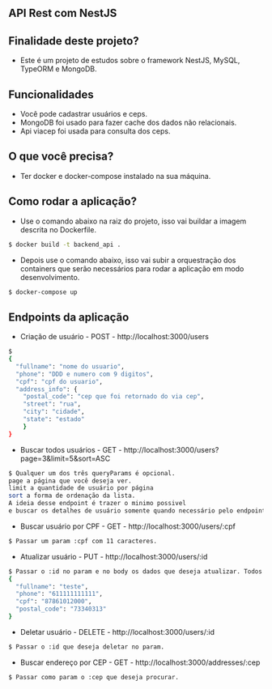 ## API Rest com NestJS

## Finalidade deste projeto?
- Este é um projeto de estudos sobre o framework NestJS, MySQL, TypeORM e MongoDB.

## Funcionalidades
- Você pode cadastrar usuários e ceps.
- MongoDB foi usado para fazer cache dos dados não relacionais.
- Api viacep foi usada para consulta dos ceps.

## O que você precisa?
- Ter docker e docker-compose instalado na sua máquina.

## Como rodar a aplicação?
- Use o comando abaixo na raiz do projeto, isso vai buildar a imagem descrita no Dockerfile.
```bash
$ docker build -t backend_api .
```

- Depois use o comando abaixo, isso vai subir a orquestração dos containers que serão necessários para rodar a aplicação em modo desenvolvimento.
```bash
$ docker-compose up
```

## Endpoints da aplicação
- Criação de usuário - POST - http://localhost:3000/users
```bash
$ 
{
  "fullname": "nome do usuario",
  "phone": "DDD e numero com 9 digitos",
  "cpf": "cpf do usuario",
  "address_info": {
    "postal_code": "cep que foi retornado do via cep",
    "street": "rua",
    "city": "cidade",
    "state": "estado"
    }
}
```

- Buscar todos usuários - GET - http://localhost:3000/users?page=3&limit=5&sort=ASC
```bash
$ Qualquer um dos três queryParams é opcional.
page a página que você deseja ver. 
limit a quantidade de usuário por página 
sort a forma de ordenação da lista.
A ideia desse endpoint é trazer o minimo possivel 
e buscar os detalhes de usuário somente quando necessário pelo endpoint /find-by-cpf
```

- Buscar usuário por CPF - GET - http://localhost:3000/users/:cpf
```bash
$ Passar um param :cpf com 11 caracteres.
```
- Atualizar usuário - PUT - http://localhost:3000/users/:id
```bash
$ Passar o :id no param e no body os dados que deseja atualizar. Todos os campos são opcionais.
{
  "fullname": "teste",
  "phone": "611111111111",
  "cpf": "87861012000",
  "postal_code": "73340313"
}
```

- Deletar usuário - DELETE - http://localhost:3000/users/:id
```bash
$ Passar o :id que deseja deletar no param.
```

- Buscar endereço por CEP - GET - http://localhost:3000/addresses/:cep
```bash
$ Passar como param o :cep que deseja procurar.
```
